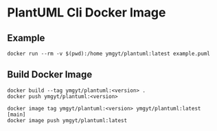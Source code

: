 # PlantUML Cli Docker Image

## Example

```
docker run --rm -v $(pwd):/home ymgyt/plantuml:latest example.puml
```

## Build Docker Image

```
docker build --tag ymgyt/plantuml:<version> .
docker push ymgyt/plantuml:<version>

docker image tag ymgyt/plantuml:<version> ymgyt/plantuml:latest                                                                                      [main]
docker image push ymgyt/plantuml:latest
```